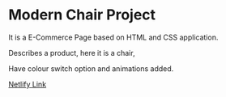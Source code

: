 # Modern Chair Project

It is a E-Commerce Page based on HTML and CSS application.

Describes a product, here it is a chair,

Have colour switch option and animations added.

[Netlify Link]()
